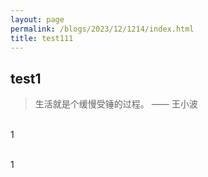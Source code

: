 ```yaml
---
layout: page
permalink: /blogs/2023/12/1214/index.html
title: test111
---
```


## test1

> 生活就是个缓慢受锤的过程。 —— 王小波

<br>1

<br>1
